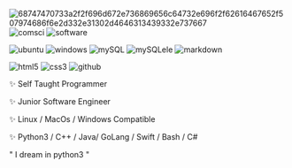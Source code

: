 
![68747470733a2f2f696d672e736869656c64732e696f2f62616467652f507974686f6e2d332e31302d4646313439332e737667](https://user-images.githubusercontent.com/108424001/216198130-b72a4e90-c345-4abe-a55f-77f4035af05b.svg)
![comsci](https://user-images.githubusercontent.com/108424001/216205971-ceea3298-a418-4afb-b3a9-87654b6672cb.svg)
![software](https://user-images.githubusercontent.com/108424001/216206020-f1245496-e158-4a75-b13c-ee9979695e91.svg)

![ubuntu](https://user-images.githubusercontent.com/108424001/216206062-8dfa3b7f-3797-4714-a48f-c64113da7161.svg)
![windows](https://user-images.githubusercontent.com/108424001/216206070-8bde5dc6-a34e-4260-9b94-6f99104d5ae5.svg)
![mySQL](https://user-images.githubusercontent.com/108424001/216206076-bde1ede9-ba71-4aa6-b7d9-e839c513494b.svg)
![mySQLele](https://user-images.githubusercontent.com/108424001/216206081-3cae62d3-8bca-474f-9394-c4751b896181.svg)
![markdown](https://user-images.githubusercontent.com/108424001/216206087-8fd8a4af-ed3d-4431-8454-68b74006ab3e.svg)


![html5](https://user-images.githubusercontent.com/108424001/216206100-ef561640-d5b7-4915-848c-11777cfdb709.svg)
![css3](https://user-images.githubusercontent.com/108424001/216206110-1ec361a8-e105-4dbf-b233-83a56ee43872.svg)
![github](https://user-images.githubusercontent.com/108424001/216206119-2c2442b4-3a02-42ab-b902-ea782c0dbc1a.svg)


✨  Self Taught Programmer


✨  Junior Software Engineer

✨  Linux / MacOs / Windows Compatible

✨  Python3 / C++ / Java/ GoLang / Swift / Bash / C#


" I dream in python3 "


<!---
Donny-GUI/Donny-GUI is a ✨ special ✨ repository because its `README.md` (this file) appears on your GitHub profile.
You can click the Preview link to take a look at your changes.
--->
